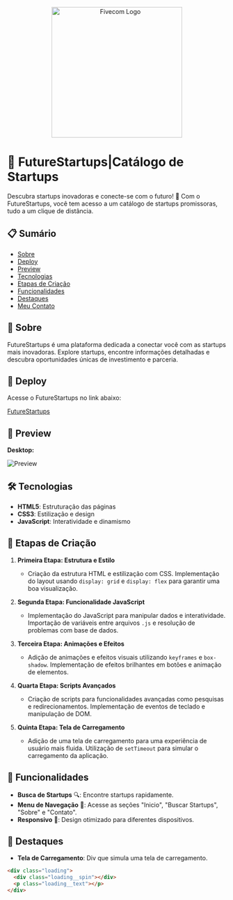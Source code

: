 <p align="center">
  <img src="images/Fs.png" alt="Fivecom Logo" width="300"/>
</p>

# 🚀 FutureStartups|Catálogo de Startups

Descubra startups inovadoras e conecte-se com o futuro! 🌟 Com o FutureStartups, você tem acesso a um catálogo de startups promissoras, tudo a um clique de distância.

## 📋 Sumário

- [Sobre](#sobre)
- [Deploy](#deploy)
- [Preview](#preview)
- [Tecnologias](#tecnologias)
- [Etapas de Criação](#etapas-de-criação)
- [Funcionalidades](#funcionalidades)
- [Destaques](#destaques)
- [Meu Contato](#meu-contato)

## 📝 Sobre

FutureStartups é uma plataforma dedicada a conectar você com as startups mais inovadoras. Explore startups, encontre informações detalhadas e descubra oportunidades únicas de investimento e parceria.

## 🚀 Deploy

Acesse o FutureStartups no link abaixo:

[FutureStartups](#)  <!-- Insira o link real aqui -->

## 📸 Preview

**Desktop:**

![Preview](#)  <!-- Insira a imagem de pré-visualização aqui -->

## 🛠️ Tecnologias

- **HTML5**: Estruturação das páginas
- **CSS3**: Estilização e design
- **JavaScript**: Interatividade e dinamismo

## 🔨 Etapas de Criação

1. **Primeira Etapa: Estrutura e Estilo**
   - Criação da estrutura HTML e estilização com CSS. Implementação do layout usando `display: grid` e `display: flex` para garantir uma boa visualização.

2. **Segunda Etapa: Funcionalidade JavaScript**
   - Implementação do JavaScript para manipular dados e interatividade. Importação de variáveis entre arquivos `.js` e resolução de problemas com base de dados.

3. **Terceira Etapa: Animações e Efeitos**
   - Adição de animações e efeitos visuais utilizando `keyframes` e `box-shadow`. Implementação de efeitos brilhantes em botões e animação de elementos.

4. **Quarta Etapa: Scripts Avançados**
   - Criação de scripts para funcionalidades avançadas como pesquisas e redirecionamentos. Implementação de eventos de teclado e manipulação de DOM.

5. **Quinta Etapa: Tela de Carregamento**
   - Adição de uma tela de carregamento para uma experiência de usuário mais fluida. Utilização de `setTimeout` para simular o carregamento da aplicação.

## 🌟 Funcionalidades

- **Busca de Startups** 🔍: Encontre startups rapidamente.
- **Menu de Navegação** 📑: Acesse as seções "Inicio", "Buscar Startups", "Sobre" e "Contato".
- **Responsivo** 📱: Design otimizado para diferentes dispositivos.

## 🌟 Destaques

- **Tela de Carregamento**: Div que simula uma tela de carregamento.

```html
<div class="loading">
  <div class="loading__spin"></div>
  <p class="loading__text"></p>
</div>
